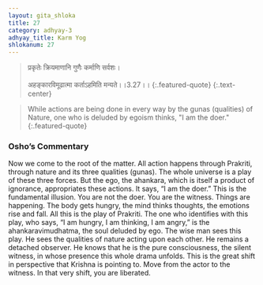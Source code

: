 ```yaml
---
layout: gita_shloka
title: 27
category: adhyay-3
adhyay_title: Karm Yog
shlokanum: 27
---
```


> प्रकृतेः क्रियमाणानि गुणैः कर्माणि सर्वशः।<br><br>अहङ्कारविमूढात्मा कर्ताऽहमिति मन्यते।।3.27।।
{:.featured-quote}
{:.text-center}

> While actions are being done in every way by the gunas (qualities) of Nature, one who is deluded by egoism thinks, "I am the doer."
{:.featured-quote}

### Osho’s Commentary
Now we come to the root of the matter. All action happens through Prakriti, through nature and its three qualities (gunas). The whole universe is a play of these three forces.
But the ego, the ahankara, which is itself a product of ignorance, appropriates these actions. It says, “I am the doer.” This is the fundamental illusion.
You are not the doer. You are the witness. Things are happening. The body gets hungry, the mind thinks thoughts, the emotions rise and fall. All this is the play of Prakriti. The one who identifies with this play, who says, “I am hungry, I am thinking, I am angry,” is the ahankaravimudhatma, the soul deluded by ego.
The wise man sees this play. He sees the qualities of nature acting upon each other. He remains a detached observer. He knows that he is the pure consciousness, the silent witness, in whose presence this whole drama unfolds.
This is the great shift in perspective that Krishna is pointing to. Move from the actor to the witness. In that very shift, you are liberated.
